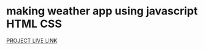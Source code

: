 # making weather app using javascript HTML CSS

[PROJECT LIVE LINK](https://weather-app-frontend-nu.vercel.app/)
